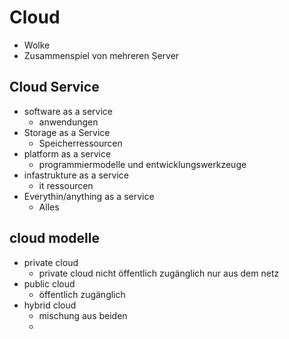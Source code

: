# Cloud

+ Wolke
+ Zusammenspiel von mehreren Server


## Cloud Service

+ software as a service 
  + anwendungen
+ Storage as a Service
  + Speicherressourcen 
+ platform as a service
  + programmiermodelle und entwicklungswerkzeuge
+ infastrukture as a service
  + it ressourcen
+ Everythin/anything as a service
  + Alles

## cloud modelle

+ private cloud
    + private cloud nicht öffentlich zugänglich nur aus dem netz    
+ public cloud
  + öffentlich zugänglich
+ hybrid cloud
  + mischung aus beiden
  + 